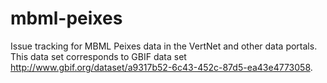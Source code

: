 # mbml-peixes
Issue tracking for MBML Peixes data in the VertNet and other data portals. This data set corresponds to GBIF data set http://www.gbif.org/dataset/a9317b52-6c43-452c-87d5-ea43e4773058.
